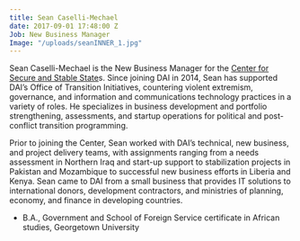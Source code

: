 ```yaml
---
title: Sean Caselli-Mechael
date: 2017-09-01 17:48:00 Z
Job: New Business Manager
Image: "/uploads/seanINNER_1.jpg"
---
```


Sean Caselli-Mechael is the New Business Manager for the [Center for Secure and Stable State](https://www.dai.com/our-work/solutions/fragile-states)s. Since joining DAI in 2014, Sean has supported DAI’s Office of Transition Initiatives, countering violent extremism, governance, and information and communications technology practices in a variety of roles. He specializes in business development and portfolio strengthening, assessments, and startup operations for political and post-conflict transition programming. 

<!--more-->

Prior to joining the Center, Sean worked with DAI’s technical, new business, and project delivery teams, with assignments ranging from a needs assessment in Northern Iraq and start-up support to stabilization projects in Pakistan and Mozambique to successful new business efforts in Liberia and Kenya. Sean came to DAI from a small business that provides IT solutions to international donors, development contractors, and ministries of planning, economy, and finance in developing countries.

* B.A., Government and School of Foreign Service certificate in African studies, Georgetown University